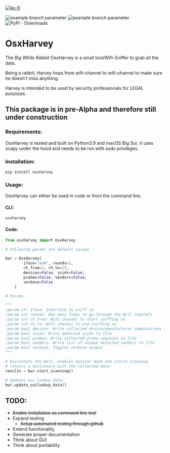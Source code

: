 [![ko-fi](https://ko-fi.com/img/githubbutton_sm.svg)](https://ko-fi.com/Q5Q24VZ2M)


![example branch parameter](https://github.com/kampfhamster309/osxharvey/actions/workflows/python-app.yml/badge.svg?branch=main) ![example branch parameter](https://github.com/kampfhamster309/osxharvey/actions/workflows/codeql-analysis.yml/badge.svg?branch=main) ![PyPI - Downloads](https://img.shields.io/pypi/dm/osxharvey?label=PyPi%20downloads)

# OsxHarvey 

The *Big White Rabbit* OsxHarvey is a small tool/Wifi-Sniffer to grab all the data.

Being a rabbit, Harvey hops from wifi-channel to wifi-channel to make sure he doesn't 
miss anything.

Harvey is intended to be used by security professionals for LEGAL purposes.

## This package is in pre-Alpha and therefore still under construction

### Requirements:

OsxHarvey is tested and built on Python3.9 and macOS Big Sur, it uses scapy under the hood and needs to be run with sudo privileges.

### Installation:

```commandline
pip install osxharvey
```

### Usage:

OsxHarvey can either be used in code or from the command line.

#### CLI:
```commandline
osxharvey
```

#### Code:

```python
from osxharvey import OsxHarvey

# Following params are default values

bwr = OsxHarvey(
        iface="en0", rounds=1,
        ch_from=1, ch_to=15,
        devices=False, ssids=False,
        probes=False, vendors=False,
        verbose=False
    )

# Params:

"""
:param str iface: Interface to sniff on
:param int rounds: How many times to go through the Wifi channels
:param int ch_from: Wifi channel to start sniffing on
:param int ch_to: Wifi channel to end sniffing on
:param bool devices: Write collected device/manufacturer combinations to file
:param bool ssids: Write detected ssids to file
:param bool probes: Write collected probe requests to file
:param bool vendors: Write list of unique detected vendors to file
:param bool verbose: Toggles verbose output
"""

# Disconnets the Wifi, enables monitor mode and starts scanning
# returns a dictionary with the collected data
results = bwr.start_scanning()

# Updates oui lookup data:
bwr.update_ouilookup_data()

```

## TODO:
* ~~Enable installation as command line tool~~
* Expand testing
  * ~~Setup automated testing through github~~
* Extend functionality
* Generate proper documentation
* Think about GUI
* Think about portability
